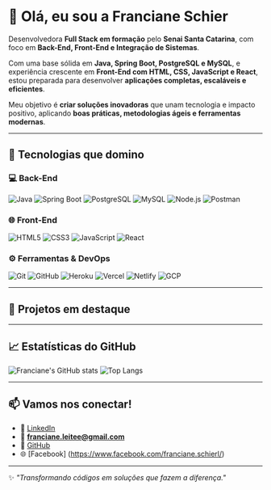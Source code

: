 # 👋 Olá, eu sou a Franciane Schier

Desenvolvedora **Full Stack em formação** pelo **Senai Santa Catarina**, com foco em **Back-End, Front-End e Integração de Sistemas**.  

Com uma base sólida em **Java, Spring Boot, PostgreSQL e MySQL**, e experiência crescente em **Front-End com HTML, CSS, JavaScript e React**, estou preparada para desenvolver **aplicações completas, escaláveis e eficientes**.  

Meu objetivo é **criar soluções inovadoras** que unam tecnologia e impacto positivo, aplicando **boas práticas, metodologias ágeis e ferramentas modernas**.  

---

## 🚀 Tecnologias que domino

### 💻 Back-End
![Java](https://img.shields.io/badge/Java-ED8B00?style=for-the-badge&logo=java&logoColor=white)
![Spring Boot](https://img.shields.io/badge/SpringBoot-6DB33F?style=for-the-badge&logo=spring&logoColor=white)
![PostgreSQL](https://img.shields.io/badge/PostgreSQL-316192?style=for-the-badge&logo=postgresql&logoColor=white)
![MySQL](https://img.shields.io/badge/MySQL-00758F?style=for-the-badge&logo=mysql&logoColor=white)
![Node.js](https://img.shields.io/badge/Node.js-339933?style=for-the-badge&logo=nodedotjs&logoColor=white)
![Postman](https://img.shields.io/badge/Postman-FF6C37?style=for-the-badge&logo=postman&logoColor=white)

### 🌐 Front-End
![HTML5](https://img.shields.io/badge/HTML5-E34F26?style=for-the-badge&logo=html5&logoColor=white)
![CSS3](https://img.shields.io/badge/CSS3-1572B6?style=for-the-badge&logo=css3&logoColor=white)
![JavaScript](https://img.shields.io/badge/JavaScript-F7DF1E?style=for-the-badge&logo=javascript&logoColor=black)
![React](https://img.shields.io/badge/React-61DAFB?style=for-the-badge&logo=react&logoColor=black)

### ⚙️ Ferramentas & DevOps
![Git](https://img.shields.io/badge/Git-F05032?style=for-the-badge&logo=git&logoColor=white)
![GitHub](https://img.shields.io/badge/GitHub-181717?style=for-the-badge&logo=github&logoColor=white)
![Heroku](https://img.shields.io/badge/Heroku-430098?style=for-the-badge&logo=heroku&logoColor=white)
![Vercel](https://img.shields.io/badge/Vercel-000000?style=for-the-badge&logo=vercel&logoColor=white)
![Netlify](https://img.shields.io/badge/Netlify-00C7B7?style=for-the-badge&logo=netlify&logoColor=white)
![GCP](https://img.shields.io/badge/GCP-F05032?style=for-the-badge&logo=googlecloud&logoColor=white)

---

## 💼 Projetos em destaque


---

## 📈 Estatísticas do GitHub
![Franciane's GitHub stats](https://github-readme-stats.vercel.app/api?username=franciane-sl&show_icons=true&theme=tokyonight&count_private=true)
![Top Langs](https://github-readme-stats.vercel.app/api/top-langs/?username=franciane-sl&layout=compact&theme=tokyonight)

---

## 📫 Vamos nos conectar!
- 💼 [LinkedIn](https://linkedin.com)  
- 📧 **franciane.leitee@gmail.com**  
- 🐙 [GitHub](https://github.com/Franciane-sl)  
- 🌐 [Facebook] (https://www.facebook.com/franciane.schierl/) 

---

✨ *"Transformando códigos em soluções que fazem a diferença."*
